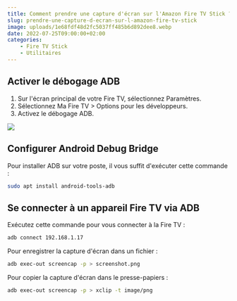 ```yaml
---
title: Comment prendre une capture d'écran sur l'Amazon Fire TV Stick ?
slug: prendre-une-capture-d-ecran-sur-l-amazon-fire-tv-stick
image: uploads/1e68fdf48d2fc5037ff485b6d892dee8.webp
date: 2022-07-25T09:00:00+02:00
categories:
    - Fire TV Stick
    - Utilitaires
---
```


## Activer le débogage ADB

1. Sur l'écran principal de votre Fire TV, sélectionnez Paramètres.
2. Sélectionnez Ma Fire TV > Options pour les développeurs.
3. Activez le débogage ADB.

![](uploads/d6540435ada9df74a115d517beafa2fd.webp)

## Configurer Android Debug Bridge

Pour installer ADB sur votre poste, il vous suffit d'exécuter cette commande :

```bash
sudo apt install android-tools-adb
```

## Se connecter à un appareil Fire TV via ADB

Exécutez cette commande pour vous connecter à la Fire TV :

```bash
adb connect 192.168.1.17
```

Pour enregistrer la capture d'écran dans un fichier :

```bash
adb exec-out screencap -p > screenshot.png
```

Pour copier la capture d'écran dans le presse-papiers :

```bash
adb exec-out screencap -p > xclip -t image/png
```

